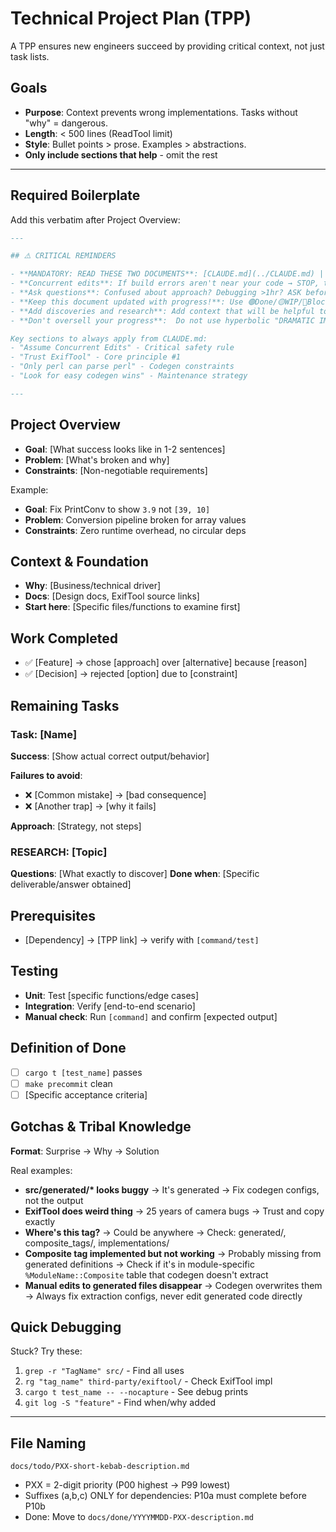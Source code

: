 # Technical Project Plan (TPP)

A TPP ensures new engineers succeed by providing critical context, not just task lists.

## Goals

- **Purpose**: Context prevents wrong implementations. Tasks without "why" = dangerous.
- **Length**: < 500 lines (ReadTool limit)
- **Style**: Bullet points > prose. Examples > abstractions.
- **Only include sections that help** - omit the rest

---

## Required Boilerplate

Add this verbatim after Project Overview:

```md
---

## ⚠️ CRITICAL REMINDERS

- **MANDATORY: READ THESE TWO DOCUMENTS**: [CLAUDE.md](../CLAUDE.md) | [TRUST-EXIFTOOL.md](TRUST-EXIFTOOL.md)
- **Concurrent edits**: If build errors aren't near your code → STOP, tell user
- **Ask questions**: Confused about approach? Debugging >1hr? ASK before continuing
- **Keep this document updated with progress!**: Use 🟢Done/🟡WIP/🔴Blocked status as you work.
- **Add discoveries and research**: Add context that will be helpful to future engineers completing this task, or for future relevant tasks. 
- **Don't oversell your progress**:  Do not use hyperbolic "DRAMATIC IMPROVEMENT!"/"GROUNDBREAKING PROGRESS" styled updates.

Key sections to always apply from CLAUDE.md:
- "Assume Concurrent Edits" - Critical safety rule
- "Trust ExifTool" - Core principle #1  
- "Only perl can parse perl" - Codegen constraints
- "Look for easy codegen wins" - Maintenance strategy

---
```

## Project Overview

- **Goal**: [What success looks like in 1-2 sentences]
- **Problem**: [What's broken and why]
- **Constraints**: [Non-negotiable requirements]

Example:

- **Goal**: Fix PrintConv to show `3.9` not `[39, 10]`
- **Problem**: Conversion pipeline broken for array values
- **Constraints**: Zero runtime overhead, no circular deps

## Context & Foundation

- **Why**: [Business/technical driver]
- **Docs**: [Design docs, ExifTool source links]
- **Start here**: [Specific files/functions to examine first]

## Work Completed

- ✅ [Feature] → chose [approach] over [alternative] because [reason]
- ✅ [Decision] → rejected [option] due to [constraint]

## Remaining Tasks

### Task: [Name]

**Success**: [Show actual correct output/behavior]

**Failures to avoid**:

- ❌ [Common mistake] → [bad consequence]
- ❌ [Another trap] → [why it fails]

**Approach**: [Strategy, not steps]

### RESEARCH: [Topic]

**Questions**: [What exactly to discover]
**Done when**: [Specific deliverable/answer obtained]

## Prerequisites

- [Dependency] → [TPP link] → verify with `[command/test]`

## Testing

- **Unit**: Test [specific functions/edge cases]
- **Integration**: Verify [end-to-end scenario]
- **Manual check**: Run `[command]` and confirm [expected output]

## Definition of Done

- [ ] `cargo t [test_name]` passes
- [ ] `make precommit` clean
- [ ] [Specific acceptance criteria]

## Gotchas & Tribal Knowledge

**Format**: Surprise → Why → Solution

Real examples:

- **src/generated/\* looks buggy** → It's generated → Fix codegen configs, not the output
- **ExifTool does weird thing** → 25 years of camera bugs → Trust and copy exactly
- **Where's this tag?** → Could be anywhere → Check: generated/, composite_tags/, implementations/
- **Composite tag implemented but not working** → Probably missing from generated definitions → Check if it's in module-specific `%ModuleName::Composite` table that codegen doesn't extract
- **Manual edits to generated files disappear** → Codegen overwrites them → Always fix extraction configs, never edit generated code directly

## Quick Debugging

Stuck? Try these:

1. `grep -r "TagName" src/` - Find all uses
2. `rg "tag_name" third-party/exiftool/` - Check ExifTool impl
3. `cargo t test_name -- --nocapture` - See debug prints
4. `git log -S "feature"` - Find when/why added

---

## File Naming

`docs/todo/PXX-short-kebab-description.md`

- PXX = 2-digit priority (P00 highest → P99 lowest)
- Suffixes (a,b,c) ONLY for dependencies: P10a must complete before P10b
- Done: Move to `docs/done/YYYYMMDD-PXX-description.md`

